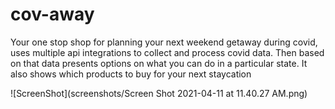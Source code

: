 # cov-away
Your one stop shop for planning your next weekend getaway during covid, uses multiple api integrations to collect and process covid data. Then based on that data presents options on what you can do in a particular state.
It also shows which products to buy for your next staycation

![ScreenShot](screenshots/Screen Shot 2021-04-11 at 11.40.27 AM.png)
